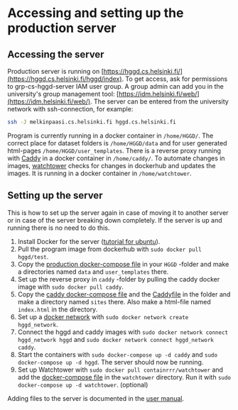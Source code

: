 # Accessing and setting up the production server

## Accessing the server

Production server is running on [https://hggd.cs.helsinki.fi/](https://hggd.cs.helsinki.fi/hggd/index). To get access, ask for permissions to grp-cs-hggd-server IAM user group. A group admin can add you in the university's group management tool: [https://idm.helsinki.fi/web/](https://idm.helsinki.fi/web/). The server can be entered from the university network with ssh-connection, for example:

```bash
ssh -J melkinpaasi.cs.helsinki.fi hggd.cs.helsinki.fi
```

Program is currently running in a docker container in `/home/HGGD/`. The correct place for dataset folders is `/home/HGGD/data` and for user generated html-pages `/home/HGGD/user_templates`. There is a reverse proxy running with [Caddy](https://caddyserver.com/) in a docker container in `/home/caddy/`. To automate changes in images, [watchtower](https://containrrr.dev/watchtower/) checks for changes in dockerhub and updates the images. It is running in a docker container in `/home/watchtower`.

## Setting up the server

This is how to set up the server again in case of moving it to another server or in case of the server breaking down completely. If the server is up and running there is no need to do this.

1. Install Docker for the server ([tutorial for ubuntu](https://www.simplilearn.com/tutorials/docker-tutorial/how-to-install-docker-on-ubuntu)).
2. Pull the program image from dockerhub with `sudo docker pull hggd/test`.
3. Copy the [production docker-compose file](https://github.com/Helsinki-Genomic-Graph-Database/HGGD/blob/main/docker-compose.prod.yml) in your `HGGD` -folder and make a directories named `data` and `user_templates` there.
4. Set up the reverse proxy in `caddy` -folder by pulling the caddy docker image with `sudo docker pull caddy`.
5. Copy the [caddy docker-compose file](https://github.com/Helsinki-Genomic-Graph-Database/HGGD/blob/main/documentation/docker-compose.caddy.yml) and the [Caddyfile](https://github.com/Helsinki-Genomic-Graph-Database/HGGD/blob/main/documentation/Caddyfile) in the folder and make a directory named `sites` there. Also make a html-file named `index.html` in the directory.
6. Set up a [docker network](https://docs.docker.com/network/bridge/) with `sudo docker network create hggd_network`.
7. Connect the hggd and caddy images with `sudo docker network connect hggd_network hggd` and `sudo docker network connect hggd_network caddy`.
8. Start the containers with `sudo docker-compose up -d caddy` and `sudo docker-compose up -d hggd`. The server should now be running.
9. Set up Watchtower with `sudo docker pull containrrr/watchtower` and add the [docker-compose file](https://github.com/Helsinki-Genomic-Graph-Database/HGGD/blob/main/documentation/docker-compose.watchtower.yml) in the `watchtower` directory. Run it with `sudo docker-compose up -d watchtower`. (optional)

Adding files to the server is documented in the [user manual](https://github.com/Helsinki-Genomic-Graph-Database/HGGD/blob/main/documentation/user_manual.md).
